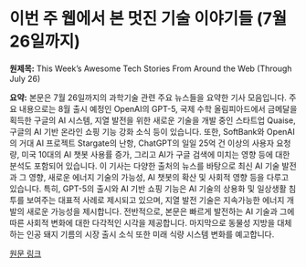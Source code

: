 # 이번 주 웹에서 본 멋진 기술 이야기들 (7월 26일까지)

**원제목:** This Week’s Awesome Tech Stories From Around the Web (Through July 26)

**요약:** 본문은 7월 26일까지의 과학기술 관련 주요 뉴스들을 요약한 기사 모음입니다.  주요 내용으로는 8월 출시 예정인 OpenAI의 GPT-5, 국제 수학 올림피아드에서 금메달을 획득한 구글의 AI 시스템, 지열 발전을 위한 새로운 기술을 개발 중인 스타트업 Quaise,  구글의 AI 기반 온라인 쇼핑 기능 강화 소식 등이 있습니다.  또한, SoftBank와 OpenAI의 거대 AI 프로젝트 Stargate의 난항, ChatGPT의 일일 25억 건 이상의 사용자 요청량, 미국 10대의 AI 챗봇 사용률 증가,  그리고 AI가 구글 검색에 미치는 영향 등에 대한 분석도 포함되어 있습니다.  이 기사는 다양한 출처의 뉴스를 바탕으로 최신 AI 기술 발전과 그 영향,  새로운 에너지 기술의 가능성,  AI 챗봇의 확산 및 사회적 영향 등을 다루고 있습니다.  특히,  GPT-5의 출시와 AI 기반 쇼핑 기능은 AI 기술의 상용화 및 일상생활 침투를 보여주는 대표적 사례로 제시되고 있으며,  지열 발전 기술은 지속가능한 에너지 개발의 새로운 가능성을 제시합니다.  전반적으로,  본문은 빠르게 발전하는 AI 기술과 그에 따른 사회적 변화에 대한 다각적인 시각을 제공합니다.  마지막으로 동물성 지방을 대체하는 인공 돼지 기름의 시장 출시 소식 또한 미래 식량 시스템 변화를 예고합니다.

[원문 링크](https://singularityhub.com/2025/07/26/this-weeks-awesome-tech-stories-from-around-the-web-through-july-26/)
